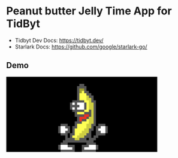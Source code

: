 # Peanut butter Jelly Time App for TidByt

- Tidbyt Dev Docs: https://tidbyt.dev/
- Starlark Docs: https://github.com/google/starlark-go/

## Demo
<img src="./pb_jelly_time.gif" width="80%">
